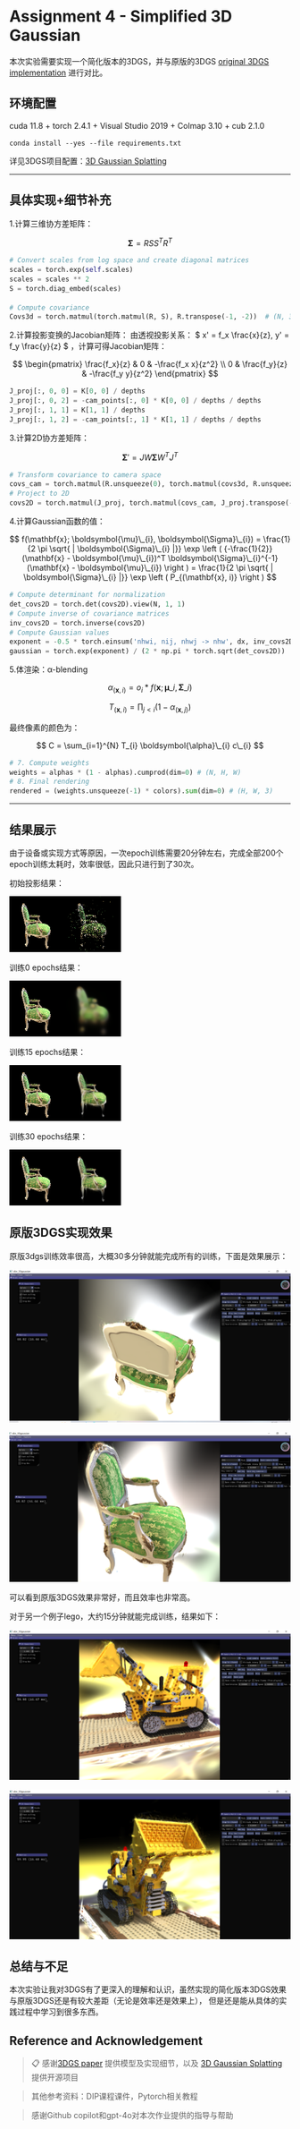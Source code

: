 # Assignment 4 - Simplified 3D Gaussian 

本次实验需要实现一个简化版本的3DGS，并与原版的3DGS  [original 3DGS implementation](https://github.com/graphdeco-inria/gaussian-splatting) 进行对比。

## 环境配置
cuda 11.8 + torch 2.4.1 + Visual Studio 2019 + Colmap 3.10 + cub 2.1.0

```
conda install --yes --file requirements.txt
```
详见3DGS项目配置：[3D Gaussian Splatting](https://github.com/graphdeco-inria/gaussian-splatting)

---
## 具体实现+细节补充

1.计算三维协方差矩阵： 

$$ \boldsymbol{\Sigma} = RSS^{T}R^{T} $$

```python
# Convert scales from log space and create diagonal matrices
scales = torch.exp(self.scales)
scales = scales ** 2
S = torch.diag_embed(scales)
        
# Compute covariance
Covs3d = torch.matmul(torch.matmul(R, S), R.transpose(-1, -2))  # (N, 3, 3)
```

2.计算投影变换的Jacobian矩阵： 由透视投影关系： $ x' = f_x \frac{x}{z}, y' = f_y \frac{y}{z} $  ，计算可得Jacobian矩阵：

$$
    \begin{pmatrix}
        \frac{f_x}{z} & 0 & -\frac{f_x x}{z^2} \\
        0 & \frac{f_y}{z} & -\frac{f_y y}{z^2}
    \end{pmatrix}
$$

```python
J_proj[:, 0, 0] = K[0, 0] / depths
J_proj[:, 0, 2] = -cam_points[:, 0] * K[0, 0] / depths / depths
J_proj[:, 1, 1] = K[1, 1] / depths
J_proj[:, 1, 2] = -cam_points[:, 1] * K[1, 1] / depths / depths
```

3.计算2D协方差矩阵： 

$$ \boldsymbol{\Sigma}' = JW \boldsymbol{\Sigma} W^{T} J^{T} $$

```python
# Transform covariance to camera space
covs_cam = torch.matmul(R.unsqueeze(0), torch.matmul(covs3d, R.unsqueeze(0).transpose(-1, -2)))  # (N, 3, 3)
# Project to 2D
covs2D = torch.matmul(J_proj, torch.matmul(covs_cam, J_proj.transpose(-1, -2)))  # (N, 2, 2)
```

4.计算Gaussian函数的值：

$$
  f(\mathbf{x}; \boldsymbol{\mu}\_{i}, \boldsymbol{\Sigma}\_{i}) = \frac{1}{2 \pi \sqrt{ | \boldsymbol{\Sigma}\_{i} |}} \exp \left ( {-\frac{1}{2}} (\mathbf{x} - \boldsymbol{\mu}\_{i})^T \boldsymbol{\Sigma}\_{i}^{-1} (\mathbf{x} - \boldsymbol{\mu}\_{i}) \right ) = \frac{1}{2 \pi \sqrt{ | \boldsymbol{\Sigma}\_{i} |}} \exp \left ( P_{(\mathbf{x}, i)} \right )
$$

```python
# Compute determinant for normalization
det_covs2D = torch.det(covs2D).view(N, 1, 1)
# Compute inverse of covariance matrices
inv_covs2D = torch.inverse(covs2D)
# Compute Gaussian values
exponent = -0.5 * torch.einsum('nhwi, nij, nhwj -> nhw', dx, inv_covs2D, dx)
gaussian = torch.exp(exponent) / (2 * np.pi * torch.sqrt(det_covs2D))
```

5.体渲染：α-blending

$$
  \alpha_{(\mathbf{x}, i)} = o_i*f(\mathbf{x}; \boldsymbol{\mu}\_{i}, \boldsymbol{\Sigma}\_{i})
$$

$$
  T_{(\mathbf{x}, i)} = \prod_{j \lt i} (1 - \alpha_{(\mathbf{x}, j)})
$$

最终像素的颜色为：

$$
  C = \sum_{i=1}^{N} T_{i} \boldsymbol{\alpha}\_{i} c\_{i}
$$

```python
# 7. Compute weights
weights = alphas * (1 - alphas).cumprod(dim=0) # (N, H, W)
# 8. Final rendering
rendered = (weights.unsqueeze(-1) * colors).sum(dim=0) # (H, W, 3)
```

---

## 结果展示

由于设备或实现方式等原因，一次epoch训练需要20分钟左右，完成全部200个epoch训练太耗时，效率很低，因此只进行到了30次。

初始投影结果：

![original](figures/original.png)

训练0 epochs结果：

![0 epochs](figures/0.png)

训练15 epochs结果：

![15 epochs](figures/15.png)

训练30 epochs结果：

![30 epochs](figures/30.png)


## 原版3DGS实现效果

原版3dgs训练效率很高，大概30多分钟就能完成所有的训练，下面是效果展示：

![res1](figures/3dgs1.png)

![res2](figures/3dgs2.png)

可以看到原版3DGS效果非常好，而且效率也非常高。

对于另一个例子lego，大约15分钟就能完成训练，结果如下：

![res3](figures/3dgs3.png)

![res4](figures/3dgs4.png)


## 总结与不足

本次实验让我对3DGS有了更深入的理解和认识，虽然实现的简化版本3DGS效果与原版3DGS还是有较大差距（无论是效率还是效果上），
但是还是能从具体的实践过程中学习到很多东西。


## Reference and Acknowledgement
>📋 感谢[3DGS paper](https://repo-sam.inria.fr/fungraph/3d-gaussian-splatting/3d_gaussian_splatting_low.pdf)
>提供模型及实现细节，以及
>[3D Gaussian Splatting](https://github.com/graphdeco-inria/gaussian-splatting)
> 提供开源项目

> 其他参考资料：DIP课程课件，Pytorch相关教程

> 感谢Github copilot和gpt-4o对本次作业提供的指导与帮助


